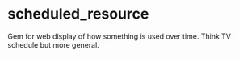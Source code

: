 # scheduled_resource
Gem for web display of how something is used over time.  Think TV schedule but more general.
